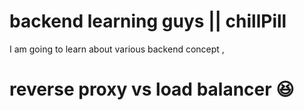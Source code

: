 # backend learning guys || chillPill

I am going to learn about various backend concept ,
# reverse proxy vs load balancer 😆
